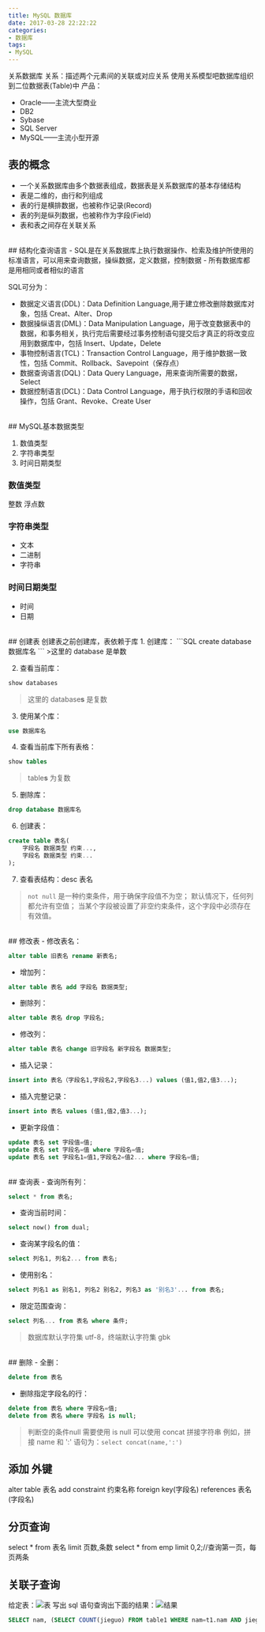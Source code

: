 ```yaml
---
title: MySQL 数据库
date: 2017-03-28 22:22:22
categories: 
- 数据库
tags: 
- MySQL
---
```


关系数据库
关系：描述两个元素间的关联或对应关系
使用关系模型吧数据库组织到二位数据表(Table)中
产品：
- Oracle——主流大型商业
- DB2
- Sybase
- SQL Server
- MySQL——主流小型开源

<!--more-->

## 表的概念
- 一个关系数据库由多个数据表组成，数据表是关系数据库的基本存储结构
- 表是二维的，由行和列组成
- 表的行是横排数据，也被称作记录(Record)
- 表的列是纵列数据，也被称作为字段(Field)
- 表和表之间存在关联关系

<br/>
## 结构化查询语言
- SQL是在关系数据库上执行数据操作、检索及维护所使用的标准语言，可以用来查询数据，操纵数据，定义数据，控制数据
- 所有数据库都是用相同或者相似的语言

SQL可分为：
- 数据定义语言(DDL)：Data Definition Language,用于建立修改删除数据库对象，包括 Creat、Alter、Drop
- 数据操纵语言(DML)：Data Manipulation Language，用于改变数据表中的数据，和事务相关，执行完后需要经过事务控制语句提交后才真正的将改变应用到数据库中，包括 Insert、Update，Delete
- 事物控制语言(TCL)：Transaction Control Language，用于维护数据一致性，包括 Commit、Rollback、Savepoint（保存点）
- 数据查询语言(DQL)：Data Query Language，用来查询所需要的数据，Select
- 数据控制语言(DCL)：Data Control Language，用于执行权限的手语和回收操作，包括 Grant、Revoke、Create User

<br/>
## MySQL基本数据类型

1. 数值类型
2. 字符串类型
3. 时间日期类型

### 数值类型
整数
浮点数

### 字符串类型
- 文本
- 二进制
- 字符串

### 时间日期类型
- 时间
- 日期

<br/>
## 创建表
创建表之前创建库，表依赖于库
1. 创建库：
```SQL
create database 数据库名
```
>这里的 database 是单数

2. 查看当前库：
```SQL
show databases
```
>这里的 database**s** 是复数

3. 使用某个库：
```SQL
use 数据库名
```
4. 查看当前库下所有表格：
```SQL
show tables
```
>table**s** 为复数

5. 删除库：
```SQL
drop database 数据库名
```
6. 创建表：
```SQL
create table 表名(
	字段名 数据类型 约束...,
	字段名 数据类型 约束...
);
```
7. 查看表结构：desc 表名

>`not null` 是一种约束条件，用于确保字段值不为空；
>默认情况下，任何列都允许有空值；
>当某个字段被设置了非空约束条件，这个字段中必须存在有效值。

<br/>
## 修改表
- 修改表名：

```SQL
alter table 旧表名 rename 新表名;
```
- 增加列：

```SQL
alter table 表名 add 字段名 数据类型;
```
- 删除列：

```SQL
alter table 表名 drop 字段名;
```
- 修改列：

```SQL
alter table 表名 change 旧字段名 新字段名 数据类型;
```
- 插入记录：

```SQL
insert into 表名（字段名1,字段名2,字段名3...) values (值1,值2,值3...);
```
- 插入完整记录：

```SQL
insert into 表名 values (值1,值2,值3...);
```
- 更新字段值：

```SQL
update 表名 set 字段值=值;
update 表名 set 字段名=值 where 字段名=值;
update 表名 set 字段名1=值1,字段名2=值2... where 字段名=值;
```

<br/>
## 查询表
- 查询所有列：

```SQL
select * from 表名;
```
- 查询当前时间：

```SQL
select now() from dual;
```
- 查询某字段名的值：

```SQL
select 列名1, 列名2... from 表名;
```
- 使用别名：

```SQL
select 列名1 as 别名1, 列名2 别名2, 列名3 as '别名3'... from 表名;
```
- 限定范围查询：

```SQL
select 列名... from 表名 where 条件;
```

>数据库默认字符集 utf-8，终端默认字符集 gbk

<br/>
## 删除
- 全删：

```SQL
delete from 表名
```
- 删除指定字段名的行：

```SQL
delete from 表名 where 字段名=值;
delete from 表名 where 字段名 is null;
```
>判断空的条件null 需要使用 is null
>可以使用 concat 拼接字符串
>例如，拼接 name 和 ':' 语句为：`select concat(name,':')`


## 添加 外键
alter table 表名 add constraint 约束名称 foreign key(字段名) references 表名(字段名)

## 分页查询
select * from 表名 limit 页数,条数
select * from emp limit 0,2;//查询第一页，每页两条

## 关联子查询
给定表：![表](http://wx1.sinaimg.cn/mw690/a6e9cb00ly1fgsyojg2euj207a0ei3z2.jpg) 写出 sql 语句查询出下面的结果：![结果](http://wx2.sinaimg.cn/mw690/a6e9cb00ly1fgsyojww7bj20au040wej.jpg)
```sql
SELECT nam, (SELECT COUNT(jieguo) FROM table1 WHERE nam=t1.nam AND jieguo='win') win_num, (SELECT COUNT(jieguo) FROM table1 WHERE nam=t1.nam AND jieguo='lost') lost_num FROM table1 t1 GROUP BY nam ;
```